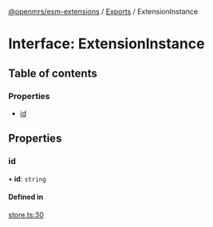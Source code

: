 [@openmrs/esm-extensions](../API.md) / [Exports](../modules.md) / ExtensionInstance

# Interface: ExtensionInstance

## Table of contents

### Properties

- [id](extensioninstance.md#id)

## Properties

### id

• **id**: `string`

#### Defined in

[store.ts:30](https://github.com/openmrs/openmrs-esm-core/blob/master/packages/framework/esm-extensions/src/store.ts#L30)
